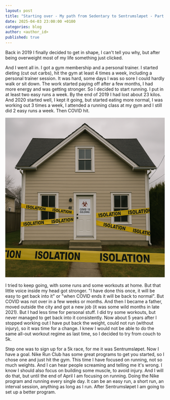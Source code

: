 ```yaml
---
layout: post
title: "Starting over - My path from Sedentary to Sentrumsløpet - Part One"
date: 2025-04-03 23:00:00 +0100
categories: blog
author: <author_id> 
published: true
---
```


Back in 2019 I finally decided to get in shape, I can't tell you why, but after being overweight most of my life something just clicked.   

And I went all in. I got a gym membership and a personal trainer. I started dieting (cut out carbs), hit the gym at least 4 times a week, including a personal trainer session. It was hard, some days I was so sore I could hardly walk or sit down. The work started paying off after a few months, I had more energy and was getting stronger. So I decided to start running. I put in at least two easy runs a week. By the end of 2019 I had lost about 23 kilos.
And 2020 started well, I kept it going, but started eating more normal, I was working out 3 times a week, I attended a running class at my gym and I still did 2 easy runs a week.
Then COVID hit. 

<img src="/assets/images/covid_home.png" alt="AI generated">   

I tried to keep going, with some runs and some workouts at home. But that little voice inside my head got stronger. "I have done this once, it will be easy to get back into it" or "when COVID ends it will be back to normal".  But COVID was not over in a few weeks or months.
And then I became a father, moved outside the city and got a new job (it was some wild months in late 2021). But I had less time for personal stuff. I did try some workouts, but never managed to get back into it consistently.
Now about 5 years after I stopped working out I have put back the weight, could not run (without injury), so it was time for a change.
I knew I would not be able to do the same all-out workout regime as last time, so I decided to try from couch to 5k.


Step one was to sign up for a 5k race, for me it was Sentrumsløpet. Now I have a goal.
Nike Run Club has some great programs to get you started, so I chose one and just hit the gym. This time I have focused on running, not so much weights. And I can hear people screaming and telling me it's wrong. I know I should also focus on building some muscle, to avoid injury. And I will do that, but until the end of April I am focusing on running.
Doing the Nike program and running every single day. It can be an easy run, a short run, an interval session, anything as long as I run. After Sentrumsløpet I am going to set up a better program.
